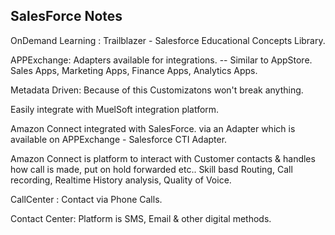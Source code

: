 ## SalesForce Notes

OnDemand Learning : Trailblazer - Salesforce Educational Concepts Library.

APPExchange: Adapters available for integrations. -- Similar to AppStore.  Sales Apps, Marketing Apps, Finance Apps, Analytics Apps. 

Metadata Driven: Because of this Customizatons won't break anything.

Easily integrate with MuelSoft integration platform.

Amazon Connect integrated with SalesForce. via an Adapter which is available on APPExchange - Salesforce CTI Adapter.

Amazon Connect is platform to interact with Customer contacts & handles how call is made, put on hold forwarded etc..
Skill basd Routing, Call recording, Realtime History analysis, Quality of Voice.

CallCenter : Contact via Phone Calls.

Contact Center: Platform is SMS, Email & other digital methods.

